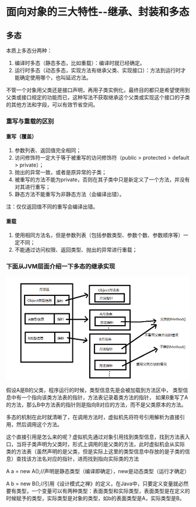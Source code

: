 # 面向对象的三大特性--继承、封装和多态

## 多态

本质上多态分两种：

1. 编译时多态（静态多态，比如重载）：编译时就已经确定。
2. 运行时多态（动态多态，实现方法有继承父类、实现接口）：方法到运行时才能确定使用哪个，也叫延迟方法。

不管一个对象用父类还是接口声明，再用子类实例化，最终目的都只是希望使用到父类或接口规定的功能而已，这种写法不获取继承这个父类或实现这个接口的子类的其他方法和字段，可以有效节省空间。

### 重写与重载的区别

#### 重写（覆盖）

1. 参数列表、返回值完全相同；
2. 访问修饰符一定大于等于被重写的访问修饰符（public > protected > default > private）；
3. 抛出的异常一致，或者是原异常的子类；
4. 被重写的方法不能为private，否则在其子类中只是新定义了一个方法，并没有对其进行重写；
5. 静态方法不能重写为非静态方法（会编译出错）。

注：仅仅返回值不同的重写会编译出错。

#### 重载

1. 使用相同方法名，但是参数列表（包括参数类型、参数个数、参数顺序等）一定不同；
2. 不能通过访问权限、返回类型、抛出的异常进行重载；

### 下面从JVM层面介绍一下多态的继承实现

![多态的继承实现](../resources/polymorphism.bmp)

假设A是B的父类，程序运行的时候，类型信息先是会被加载到方法区中，
类型信息中有一个指向该类方法表的指针，方法表记录着类方法的指针，
如果B重写了A的方法，那么B中方法表的指针则是指向B对应的方法，而不是父类原本的方法。

多态的机制在此时就清晰了，在调用方法时，虚拟机先将符号引用解析为直接引用，然后调用这个方法。

这个直接引用是怎么来的呢？虚拟机先通过对象引用找到类型信息，找到方法表入口，当将子类声明为父类时，形式上调用的是父类的方法，此时虚拟机会从实际
类的方法表（虽然声明的是父类，但是实际上这里的类型信息中存放的是子类的信息）查找该方法名对应的指针，进而找到指向实际类的方法

A a = new A();//声明是静态类型（编译即确定），new是动态类型（运行才确定）

A b = new B();//引用《设计模式之禅》的定义，在Java中，只要定义变量就必然要有类型，一个变量可以有两种类型：表面类型和实际类型，表面类型是在定义的时候赋予的类型，实际类型是对象的类型，如b的表面类型是A，实际类型是B。
